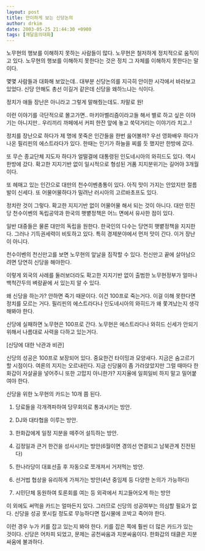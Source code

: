 ```yaml
---
layout: post
title: 안이하게 보는 신당논의
author: drkim
date: 2003-05-25 21:44:30 +0900
tags: [깨달음의대화]
---
```

노무현의 행보를 이해하지 못하는 사람들이 많다. 노무현은 철저하게 정치적으로 움직이고 있다. 노무현의 행보를 이해하지 못한다는 것은 정치 그 자체를 이해하지 못한다는 말이다.
  

  
몇몇 사람들과 대화해 보았는데.. 대부분 신당논의를 지극히 안이한 시각에서 바라보고 있었다. 신당 안해도 총선 이길거 같은데 신당을 왜하느냐는 식이다.
  

  
정치가 애들 장난은 아니라고 그렇게 말해줬는데도. 차말로 원!
  

  
이런 이야기를 극단적으로 몰고가면.. 마키아벨리즘이라고들 해서 별로 하고 싶은 이야기는 아니지만.. 우리끼리 까페에서 커피 한잔 앞에 놓고 쑥덕거리는 이야기라 치고..!
  

  
정치를 장난으로 하다가 제 명에 못죽은 인간들을 한번 읊어볼까? 우선 영화배우 하다가 나온 필리핀의 에스트라다가 있다. 한때는 인기가 하늘을 찌를 듯 했지만 한방에 갔다.
  

  
또 무슨 종교단체 지도자 하다가 얼떨결에 대통령된 인도네시아의 와히드도 있다. 역시 한방에 갔다. 확고한 지지기반 없이 일시적으로 형성된 거품 지지분위기는 길어야 3개월이다.
  

  
또 헤매고 있는 인간으로 대만의 천수이벤총통이 있다. 아직 맛이 가지는 안았지만 절름발이 신세다. 또 어물어물하다가 밀려난 러시아의 고르바초프도 있다.
  

  
정치란 것이 그렇다. 확고한 지지기반 없이 어물어물 해서 되는 것이 아니다. 대만 민진당 천수이벤의 독립공약과 한국의 햇볕정책은 어느 면에서 유사한 점이 있다.
  

  
일반 대중들은 물론 대만의 독립을 원한다. 한국인의 다수는 당연히 햇볕정책을 지지한다. 그러나 기득권세력이 비토하고 있다. 특히 경제분야에서 먼저 맛이 간다. 이거 장난이 아니다.
  

  
천수이벤의 천신만고를 보면 노무현의 앞날을 짐작할 수 있다. 천신만고 끝에 살아남으려면 당연히 신당을 해야한다.
  

  
이렇게 외국의 사례를 둘러보더라도 확고한 지지기반 없이 출범한 노무현정부가 얼마나 백척간두의 벼랑끝에 서 있는지 알 수 있다.
  

  
왜 신당을 하는가? 안하면 죽기 때문이다. 이건 100프로 죽는거다. 이걸 이해 못한다면 정치를 모르는 거다. 필리핀의 에스트라다나 인도네시아의 와히드가 왜 쫓겨났는지 생각해봐야 한다.
  

  
신당에 실패하면 노무현은 100프로 간다. 노무현은 에스트라다나 와히드 신세가 안되기 위해서 나름대로 사력을 다하고 있는거다.
  

  
[신당에 대한 낙관과 비관]
  

  
신당의 성공은 100프로 보장되어 있다. 중요한건 타이밍과 모양새다. 지금은 숨고르기할 시점이다. 여론의 지지는 오르내린다. 지금 신당붐이 좀 가라앉았지만 그럴 때마다 한화갑이 자살골을 넣어주니 또한 고맙지 아니한가? 지지율에 일희일비 하지 말고 밀어붙여야 한다.
  

  
신당을 위한 노무현의 카드는 10개 쯤 된다.
  

  
1. 당료들을 각개격파하여 당무회의로 통과시키는 방안.
  
2. DJ와 대타협을 이루는 방안.
  
3. 한화갑에게 일정 지분을 떼주어 설득하는 방안.
  
4. 김정일과 큰거 한건을 성사시키는 방안(6월이면 경의선 연결되고 남북관계 진전된다)
  
5. 한나라당이 대표선출 후 자동으로 쪼개져서 거저먹는 방안.
  
6. 선거법 협상을 유리하게 가져가는 방안(4년 중임제 등 다양한 논의가 가능하다)
  
7. 시민단체 동원하여 토론회를 여는 등 외곽에서 치고들어오게 하는 방안
  

  
이 외에도 써먹을 카드는 얼마든지 있다. 그러므로 신당의 성공여부는 의심할 필요가 없다. 신당을 성공 못시킬 정도로 무능하다면 접시물에 코박고 죽어야 한다.
  

  
이런 경우 누가 키를 잡고 있는지 봐야 한다. 키를 잡은 쪽에 훨씬 더 많은 카드가 있는 것이다. 신당은 어차피 되었고, 문제는 공천싸움과 지분싸움이다. 한화갑의 태클은 지분싸움에 불과하다.